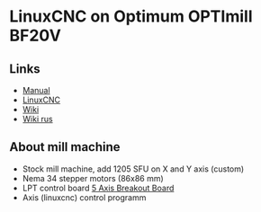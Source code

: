 # LinuxCNC on Optimum OPTImill BF20V
## Links
- [Manual](https://www.cnc-shop.mobasi.com/download/pdf/bf20/OPTImill-BF20V-BF20L-BF20LD-eng-manual.pdf)
- [LinuxCNC](https://linuxcnc.org/)
- [Wiki](https://linuxcnc.org/docs/stable/html/)
- [Wiki rus](https://wiki.nikiforov.ru/index.php/%D0%9A%D0%B0%D1%82%D0%B5%D0%B3%D0%BE%D1%80%D0%B8%D1%8F:G_%D0%BA%D0%BE%D0%B4%D1%8B)

## About mill machine
- Stock mill machine, add 1205 SFU on X and Y axis (custom)
- Nema 34 stepper motors (86x86 mm)
- LPT control board [5 Axis Breakout Board](https://www.vallder.com/images/product_details_images/mach3_5-axis_board/Mach3-5-Axis-Interface%20Board.pdf)
- Axis (linuxcnc) control programm